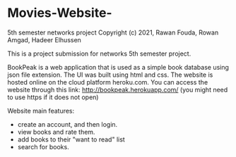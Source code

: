 


# Movies-Website-
5th semester networks project
Copyright (c) 2021, Rawan Fouda, Rowan Amgad, Hadeer Elhussen

This is a project submission for networks 5th semester project.

BookPeak is a web application that is used as a simple book database using json file extension. 
The UI was built using html and css. 
The website is hosted online on the cloud platform heroku.com.
You can access the website through this link: http://bookpeak.herokuapp.com/ (you might need to use https if it does not open)

Website main features: 
- create an account, and then login. 
- view books and rate them. 
- add books to their "want to read" list
- search for books.





































